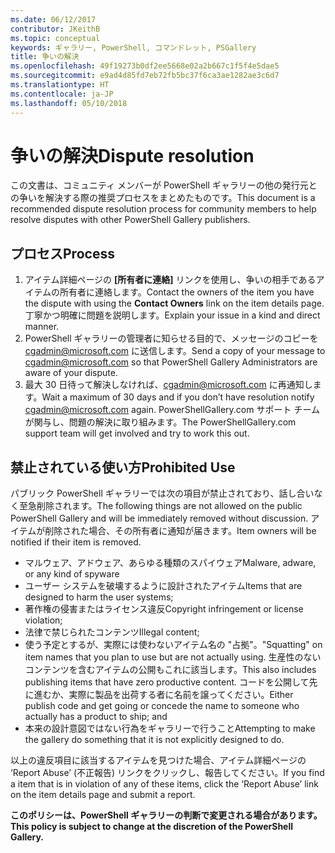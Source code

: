 ```yaml
---
ms.date: 06/12/2017
contributor: JKeithB
ms.topic: conceptual
keywords: ギャラリー, PowerShell, コマンドレット, PSGallery
title: 争いの解決
ms.openlocfilehash: 49f19273b0df2ee5668e02a2b667c1f5f4e5dae5
ms.sourcegitcommit: e9ad4d85fd7eb72fb5bc37f6ca3ae1282ae3c6d7
ms.translationtype: HT
ms.contentlocale: ja-JP
ms.lasthandoff: 05/10/2018
---
```

# <a name="dispute-resolution"></a><span data-ttu-id="959ea-103">争いの解決</span><span class="sxs-lookup"><span data-stu-id="959ea-103">Dispute resolution</span></span>

<span data-ttu-id="959ea-104">この文書は、コミュニティ メンバーが PowerShell ギャラリーの他の発行元との争いを解決する際の推奨プロセスをまとめたものです。</span><span class="sxs-lookup"><span data-stu-id="959ea-104">This document is a recommended dispute resolution process for community members to help resolve disputes with other PowerShell Gallery publishers.</span></span>

## <a name="process"></a><span data-ttu-id="959ea-105">プロセス</span><span class="sxs-lookup"><span data-stu-id="959ea-105">Process</span></span>

1. <span data-ttu-id="959ea-106">アイテム詳細ページの **[所有者に連絡]** リンクを使用し、争いの相手であるアイテムの所有者に連絡します。</span><span class="sxs-lookup"><span data-stu-id="959ea-106">Contact the owners of the item you have the dispute with using the **Contact Owners** link on the item details page.</span></span>
<span data-ttu-id="959ea-107">丁寧かつ明確に問題を説明します。</span><span class="sxs-lookup"><span data-stu-id="959ea-107">Explain your issue in a kind and direct manner.</span></span>
2. <span data-ttu-id="959ea-108">PowerShell ギャラリーの管理者に知らせる目的で、メッセージのコピーを [cgadmin@microsoft.com](mailto:cgadmin@microsoft.com) に送信します。</span><span class="sxs-lookup"><span data-stu-id="959ea-108">Send a copy of your message to [cgadmin@microsoft.com](mailto:cgadmin@microsoft.com) so that PowerShell Gallery Administrators are aware of your dispute.</span></span>
3. <span data-ttu-id="959ea-109">最大 30 日待って解決しなければ、[cgadmin@microsoft.com](mailto:cgadmin@microsoft.com) に再通知します。</span><span class="sxs-lookup"><span data-stu-id="959ea-109">Wait a maximum of 30 days and if you don’t have resolution notify [cgadmin@microsoft.com](mailto:cgadmin@microsoft.com) again.</span></span>
<span data-ttu-id="959ea-110">PowerShellGallery.com サポート チームが関与し、問題の解決に取り組みます。</span><span class="sxs-lookup"><span data-stu-id="959ea-110">The PowerShellGallery.com support team will get involved and try to work this out.</span></span>


## <a name="prohibited-use"></a><span data-ttu-id="959ea-111">禁止されている使い方</span><span class="sxs-lookup"><span data-stu-id="959ea-111">Prohibited Use</span></span>

<span data-ttu-id="959ea-112">パブリック PowerShell ギャラリーでは次の項目が禁止されており、話し合いなく至急削除されます。</span><span class="sxs-lookup"><span data-stu-id="959ea-112">The following things are not allowed on the public PowerShell Gallery and will be immediately removed without discussion.</span></span>  <span data-ttu-id="959ea-113">アイテムが削除された場合、その所有者に通知が届きます。</span><span class="sxs-lookup"><span data-stu-id="959ea-113">Item owners will be notified if their item is removed.</span></span>

- <span data-ttu-id="959ea-114">マルウェア、アドウェア、あらゆる種類のスパイウェア</span><span class="sxs-lookup"><span data-stu-id="959ea-114">Malware, adware, or any kind of spyware</span></span>
- <span data-ttu-id="959ea-115">ユーザー システムを破壊するように設計されたアイテム</span><span class="sxs-lookup"><span data-stu-id="959ea-115">Items that are designed to harm the user systems;</span></span>
- <span data-ttu-id="959ea-116">著作権の侵害またはライセンス違反</span><span class="sxs-lookup"><span data-stu-id="959ea-116">Copyright infringement or license violation;</span></span>
- <span data-ttu-id="959ea-117">法律で禁じられたコンテンツ</span><span class="sxs-lookup"><span data-stu-id="959ea-117">Illegal content;</span></span>
- <span data-ttu-id="959ea-118">使う予定とするが、実際には使わないアイテム名の "占拠"。</span><span class="sxs-lookup"><span data-stu-id="959ea-118">"Squatting" on item names that you plan to use but are not actually using.</span></span> <span data-ttu-id="959ea-119">生産性のないコンテンツを含むアイテムの公開もこれに該当します。</span><span class="sxs-lookup"><span data-stu-id="959ea-119">This also includes publishing items that have zero productive content.</span></span>
<span data-ttu-id="959ea-120">コードを公開して先に進むか、実際に製品を出荷する者に名前を譲ってください。</span><span class="sxs-lookup"><span data-stu-id="959ea-120">Either publish code and get going or concede the name to someone who actually has a product to ship; and</span></span>
- <span data-ttu-id="959ea-121">本来の設計意図ではない行為をギャラリーで行うこと</span><span class="sxs-lookup"><span data-stu-id="959ea-121">Attempting to make the gallery do something that it is not explicitly designed to do.</span></span>


<span data-ttu-id="959ea-122">以上の違反項目に該当するアイテムを見つけた場合、アイテム詳細ページの ‘Report Abuse’ (不正報告) リンクをクリックし、報告してください。</span><span class="sxs-lookup"><span data-stu-id="959ea-122">If you find a item that is in violation of any of these items, click the ‘Report Abuse’ link on the item details page and submit a report.</span></span>

<span data-ttu-id="959ea-123">**このポリシーは、PowerShell ギャラリーの判断で変更される場合があります。**</span><span class="sxs-lookup"><span data-stu-id="959ea-123">**This policy is subject to change at the discretion of the PowerShell Gallery.**</span></span>
